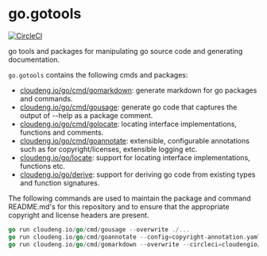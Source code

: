 # go.gotools

[![CircleCI](https://circleci.com/gh/cloudengio/go.gotools.svg?style=svg)](https://circleci.com/gh/cloudengio/go.gotools)

go tools and packages for manipulating go source code and
generating documentation.

`go.gotools` contains the following cmds and packages:

- [cloudeng.io/go/cmd/gomarkdown](cmd/gomarkdown/README.md): generate markdown for go packages and commands.
- [cloudeng.io/go/cmd/gousage](cmd/gousage/README.md): generate go code that
captures the output of --help as a package comment.
- [cloudeng.io/go/cmd/golocate](cmd/golocate/README.md): locating interface implementations, functions and comments.
- [cloudeng.io/go/cmd/goannotate](cmd/goannotate/README.md): extensible, configurable
annotations such as for copyright/licenses, extensible logging etc.
- [cloudeng.io/go/locate](locate/README.md): support for locating interface implementations,
functions etc.
- [cloudeng.io/go/derive](derive/README.md): support for deriving go code from existing
types and function signatures.

The following commands are used to maintain the package
and command README.md's for this repository and to ensure
that the appropriate copyright and license headers are present.

```go
go run cloudeng.io/go/cmd/gousage --overwrite ./...
go run cloudeng.io/go/cmd/goannotate --config=copyright-annotation.yaml --annotation=cloudeng-copyright ./...
go run cloudeng.io/go/cmd/gomarkdown --overwrite --circleci=cloudengio/go.gotools --goreportcard ./...
```
